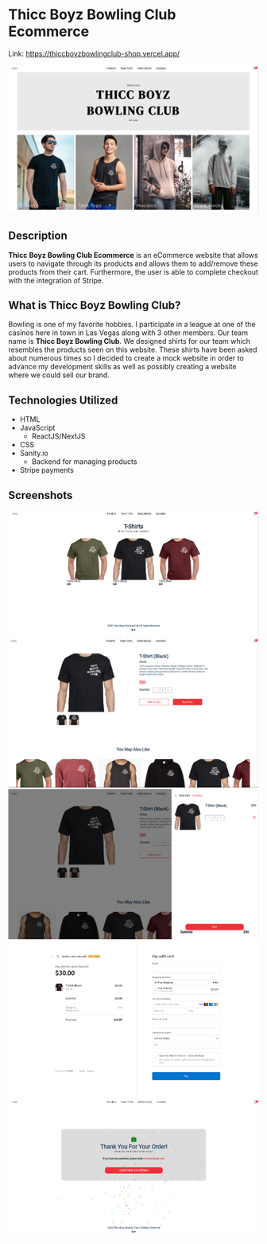 # Thicc Boyz Bowling Club Ecommerce

Link: https://thiccboyzbowlingclub-shop.vercel.app/

![Image of homepage](assets/images/Homepage.png)

## Description

**Thicc Boyz Bowling Club Ecommerce** is an eCommerce website that allows users to navigate through its products and allows them to add/remove these products from their cart. Furthermore, the user is able to complete checkout with the integration of Stripe.

## What is Thicc Boyz Bowling Club?

Bowling is one of my favorite hobbies. I participate in a league at one of the casinos here in town in Las Vegas along with 3 other members. Our team name is **Thicc Boyz Bowling Club**. We designed shirts for our team which resembles the products seen on this website. These shirts have been asked about numerous times so I decided to create a mock website in order to advance my development skills as well as possibly creating a website where we could sell our brand.

## Technologies Utilized

- HTML
- JavaScript
  - ReactJS/NextJS
- CSS
- Sanity.io
  - Backend for managing products
- Stripe payments

## Screenshots

![Image of products](assets/images/Products.png)
![Image of product](assets/images/Product.png)
![Image of cart](assets/images/Cart.png)
![Image of payment](assets/images/Payment.png)
![Image of confirmed](assets/images/Confirmed.png)
